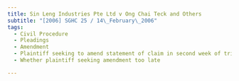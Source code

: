 ```yaml
---
title: Sin Leng Industries Pte Ltd v Ong Chai Teck and Others 
subtitle: "[2006] SGHC 25 / 14\_February\_2006"
tags:
  - Civil Procedure
  - Pleadings
  - Amendment
  - Plaintiff seeking to amend statement of claim in second week of trial
  - Whether plaintiff seeking amendment too late

---
```


